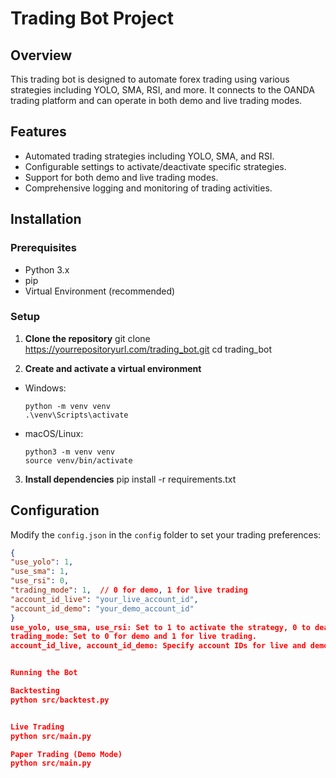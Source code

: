 # Trading Bot Project

## Overview
This trading bot is designed to automate forex trading using various strategies including YOLO, SMA, RSI, and more. It connects to the OANDA trading platform and can operate in both demo and live trading modes.

## Features
- Automated trading strategies including YOLO, SMA, and RSI.
- Configurable settings to activate/deactivate specific strategies.
- Support for both demo and live trading modes.
- Comprehensive logging and monitoring of trading activities.

## Installation

### Prerequisites
- Python 3.x
- pip
- Virtual Environment (recommended)

### Setup

1. **Clone the repository**
git clone https://yourrepositoryurl.com/trading_bot.git
cd trading_bot


2. **Create and activate a virtual environment**
- Windows:
  ```
  python -m venv venv
  .\venv\Scripts\activate
  ```
- macOS/Linux:
  ```
  python3 -m venv venv
  source venv/bin/activate
  ```

3. **Install dependencies**
pip install -r requirements.txt



## Configuration
Modify the `config.json` in the `config` folder to set your trading preferences:

```json
{
"use_yolo": 1,
"use_sma": 1,
"use_rsi": 0,
"trading_mode": 1,  // 0 for demo, 1 for live trading
"account_id_live": "your_live_account_id",
"account_id_demo": "your_demo_account_id"
}
use_yolo, use_sma, use_rsi: Set to 1 to activate the strategy, 0 to deactivate.
trading_mode: Set to 0 for demo and 1 for live trading.
account_id_live, account_id_demo: Specify account IDs for live and demo trading.


Running the Bot

Backtesting
python src/backtest.py


Live Trading
python src/main.py

Paper Trading (Demo Mode)
python src/main.py
